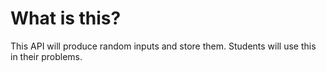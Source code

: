 # What is this?
This API will produce random inputs and store them. Students will use this in their problems.